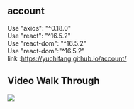 ## account
Use "axios": "^0.18.0" </br>
Use "react": "^16.5.2" </br>
Use "react-dom": "^16.5.2" </br>
Use "react-dom":"^16.5.2" </br>
link :https://yuchifang.github.io/account/
## Video Walk Through
![](https://i.imgur.com/8AVKBbw.gif)
